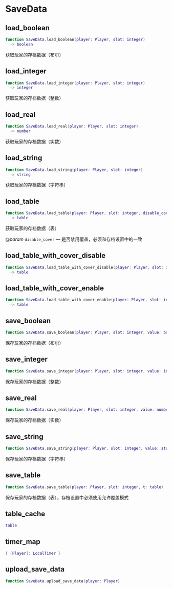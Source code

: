 # SaveData

## load_boolean

```lua
function SaveData.load_boolean(player: Player, slot: integer)
  -> boolean
```

 获取玩家的存档数据（布尔）
## load_integer

```lua
function SaveData.load_integer(player: Player, slot: integer)
  -> integer
```

 获取玩家的存档数据（整数）
## load_real

```lua
function SaveData.load_real(player: Player, slot: integer)
  -> number
```

 获取玩家的存档数据（实数）
## load_string

```lua
function SaveData.load_string(player: Player, slot: integer)
  -> string
```

 获取玩家的存档数据（字符串）
## load_table

```lua
function SaveData.load_table(player: Player, slot: integer, disable_cover: boolean)
  -> table
```

 获取玩家的存档数据（表）

@*param* `disable_cover` — 是否禁用覆盖，必须和存档设置中的一致
## load_table_with_cover_disable

```lua
function SaveData.load_table_with_cover_disable(player: Player, slot: integer)
  -> table
```

## load_table_with_cover_enable

```lua
function SaveData.load_table_with_cover_enable(player: Player, slot: integer)
  -> table
```

## save_boolean

```lua
function SaveData.save_boolean(player: Player, slot: integer, value: boolean)
```

 保存玩家的存档数据（布尔）
## save_integer

```lua
function SaveData.save_integer(player: Player, slot: integer, value: integer)
```

 保存玩家的存档数据（整数）
## save_real

```lua
function SaveData.save_real(player: Player, slot: integer, value: number)
```

 保存玩家的存档数据（实数）
## save_string

```lua
function SaveData.save_string(player: Player, slot: integer, value: string)
```

 保存玩家的存档数据（字符串）
## save_table

```lua
function SaveData.save_table(player: Player, slot: integer, t: table)
```

 保存玩家的存档数据（表），存档设置中必须使用允许覆盖模式
## table_cache

```lua
table
```

## timer_map

```lua
{ [Player]: LocalTimer }
```

## upload_save_data

```lua
function SaveData.upload_save_data(player: Player)
```


